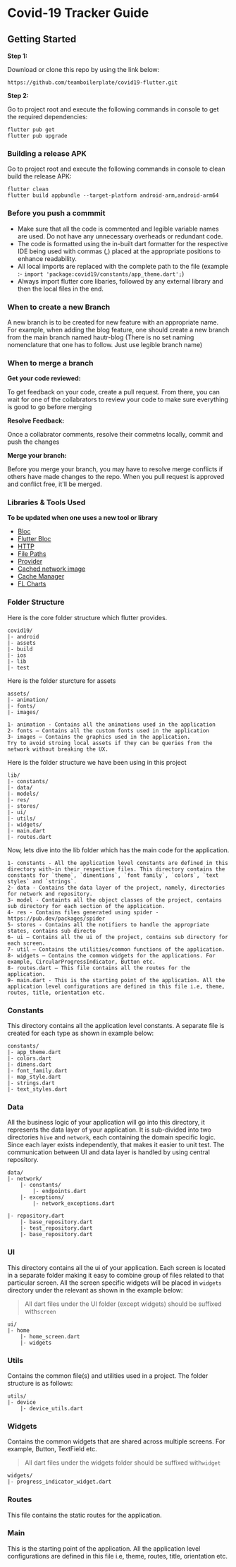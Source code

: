 # Covid-19 Tracker Guide

## Getting Started

**Step 1:**

Download or clone this repo by using the link below:

```
https://github.com/teamboilerplate/covid19-flutter.git
```

**Step 2:**

Go to project root and execute the following commands in console to get the required dependencies: 

``` 
flutter pub get
flutter pub upgrade
```

### Building a release APK

Go to project root and execute the following commands in console to clean build the release APK: 

``` 
flutter clean
flutter build appbundle --target-platform android-arm,android-arm64
```

### Before you push a commmit

* Make sure that all the code is commented and legible variable names are used. Do not have any unnecessary overheads or redundant code.
* The code is formatted using the in-built dart formatter for the respective IDE being used with commas (,) placed at the appropriate positions to enhance readability.
* All local imports are replaced with the complete path to the file (example :- `import 'package:covid19/constants/app_theme.dart';`)
* Always import flutter core libaries, followed by any external library and then the local files in the end.

### When to create a new Branch

A new branch is to be created for new feature with an appropriate name. For example, when adding the blog feature, one should create a new branch from the main branch named hautr-blog (There is no set naming nomenclature that one has to follow. Just use legible branch name)

### When to merge a branch

**Get your code reviewed:**

To get feedback on your code, create a pull request. From there, you can wait for one of the collabrators to review your code to make sure everything is good to go before merging

**Resolve Feedback:**

Once a collabrator comments, resolve their commetns locally, commit and push the changes

**Merge your branch:**

Before you merge your branch, you may have to resolve merge conflicts if others have made changes to the repo. When you pull request is approved and conflict free, it'll be merged.


### Libraries & Tools Used
<b>To be updated when one uses a new tool or library</b>

* [Bloc](https://pub.dev/packages/bloc)
* [Flutter Bloc](https://pub.dev/packages/bloc)
* [HTTP](https://pub.dev/packages/http)
* [File Paths](https://pub.dev/packages/path_provider)
* [Provider](https://pub.dev/packages/provider)
* [Cached network image](https://pub.dev/packages/cached_network_image)
* [Cache Manager](https://pub.dev/packages/flutter_cache_manager)
* [FL Charts](https://pub.dev/packages/fl_chart)

### Folder Structure
Here is the core folder structure which flutter provides.

```
covid19/
|- android
|- assets
|- build
|- ios
|- lib
|- test
```

Here is the folder sturcture for assets

```
assets/
|- animation/
|- fonts/
|- images/
```

```
1- animation - Contains all the animations used in the application 
2- fonts — Contains all the custom fonts used in the application 
3- images — Contains the graphics used in the application. 
Try to avoid stroing local assets if they can be queries from the network without breaking the UX.
```

Here is the folder structure we have been using in this project

```
lib/
|- constants/
|- data/
|- models/
|- res/
|- stores/
|- ui/
|- utils/
|- widgets/
|- main.dart
|- routes.dart
```

Now, lets dive into the lib folder which has the main code for the application.

```
1- constants - All the application level constants are defined in this directory with-in their respective files. This directory contains the constants for `theme`, `dimentions`, `font family`, `colors`, `text styles` and `strings`.
2- data - Contains the data layer of the project, namely, directories for network and repository.
3- model - Containts all the object classes of the project, contains sub directory for each section of the application.
4- res - Contains files generated using spider - https://pub.dev/packages/spider
5- stores - Contains all the notifiers to handle the appropriate states, contains sub directo
6- ui — Contains all the ui of the project, contains sub directory for each screen.
7- util — Contains the utilities/common functions of the application.
8- widgets — Contains the common widgets for the applications. For example, CircularProgressIndicator, Button etc.
8- routes.dart — This file contains all the routes for the application.
9- main.dart - This is the starting point of the application. All the application level configurations are defined in this file i.e, theme, routes, title, orientation etc.
```

### Constants

This directory contains all the application level constants. A separate file is created for each type as shown in example below:

```
constants/
|- app_theme.dart
|- colors.dart
|- dimens.dart
|- font_family.dart
|- map_style.dart
|- strings.dart
|- text_styles.dart
```

### Data

All the business logic of your application will go into this directory, it represents the data layer of your application. It is sub-divided into two directories `hive` and `network`, each containing the domain specific logic. Since each layer exists independently, that makes it easier to unit test. The communication between UI and data layer is handled by using central repository.

```
data/
|- network/
    |- constants/
        |- endpoints.dart
    |- exceptions/
        |- network_exceptions.dart
    
|- repository.dart
    |- base_repository.dart
    |- test_repository.dart
    |- base_repository.dart

```

### UI

This directory contains all the ui of your application. Each screen is located in a separate folder making it easy to combine group of files related to that particular screen. All the screen specific widgets will be placed in `widgets` directory under the relevant as shown in the example below:

> All dart files under the UI folder (except widgets) should be suffixed with`screen`

```
ui/
|- home
    |- home_screen.dart
    |- widgets
```

### Utils

Contains the common file(s) and utilities used in a project. The folder structure is as follows: 

```
utils/
|- device
    |- device_utils.dart
```

### Widgets

Contains the common widgets that are shared across multiple screens. For example, Button, TextField etc.

> All dart files under the widgets folder should be suffixed with`widget`

```
widgets/
|- progress_indicator_widget.dart
```

### Routes

This file contains the static routes for the application.


### Main

This is the starting point of the application. All the application level configurations are defined in this file i.e, theme, routes, title, orientation etc.
